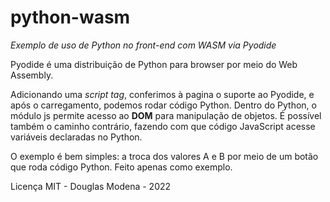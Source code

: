 # python-wasm
*Exemplo de uso de Python no front-end com WASM via Pyodide*

Pyodide é uma distribuição de Python para browser por meio do Web Assembly.

Adicionando uma *script tag*, conferimos à pagina o suporte ao Pyodide, e após o carregamento, podemos rodar código Python. Dentro do Python, o módulo js permite acesso ao **DOM** para manipulação de objetos. É possível também o caminho contrário, fazendo com que código JavaScript acesse variáveis declaradas no Python.

O exemplo é bem simples: a troca dos valores A e B por meio de um botão que roda código Python. Feito apenas como exemplo.

Licença MIT - Douglas Modena - 2022
